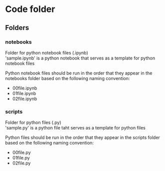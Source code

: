 # Code folder

## Folders

### notebooks

Folder for python notebook files (.ipynb)  
'sample.ipynb' is a python notebook that serves as a template for python notebook files

Python notebook files should be run in the order that they appear in the notebooks folder based on the following naming convention:

- 00file.ipynb
- 01file.ipynb
- 02file.ipynb

### scripts

Folder for python files (.py)  
'sample.py' is a python file taht serves as a template for python files

Python files should be run in the order that they appear in the scripts folder based on the following naming convention:

- 00file.py
- 01file.py
- 02file.py
